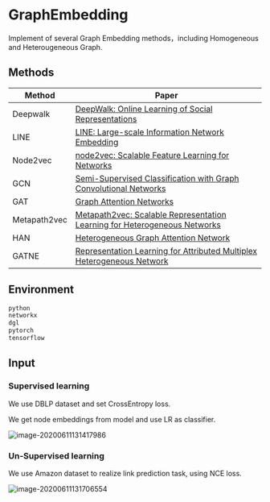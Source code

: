 # GraphEmbedding
Implement of several Graph Embedding methods，including Homogeneous and Heterougeneous Graph.

## Methods

| Method       | Paper                                                        |
| ------------ | ------------------------------------------------------------ |
| Deepwalk     | [DeepWalk: Online Learning of Social Representations](http://www.perozzi.net/publications/14_kdd_deepwalk.pdf) |
| LINE         | [LINE: Large-scale Information Network Embedding](https://arxiv.org/pdf/1503.03578.pdf) |
| Node2vec     | [node2vec: Scalable Feature Learning for Networks](https://www.kdd.org/kdd2016/papers/files/rfp0218-groverA.pdf) |
| GCN          | [Semi-Supervised Classification with Graph Convolutional Networks](https://arxiv.org/abs/1609.02907) |
| GAT          | [Graph Attention Networks](https://arxiv.org/pdf/1710.10903.pdf) |
| Metapath2vec | [Metapath2vec: Scalable Representation Learning for Heterogeneous Networks](https://ericdongyx.github.io/papers/KDD17-dong-chawla-swami-metapath2vec.pdf) |
| HAN          | [Heterogeneous Graph Attention Network](https://arxiv.org/pdf/1903.07293.pdf) |
| GATNE        | [Representation Learning for Attributed Multiplex Heterogeneous Network](https://arxiv.org/pdf/1905.01669.pdf) |

## Environment

```python
python
networkx
dgl
pytorch
tensorflow
```

## Input

### Supervised learning

We use DBLP dataset and set CrossEntropy loss. 

We get node embeddings from model and use LR as classifier.

![image-20200611131417986](https://i.loli.net/2020/06/11/Nvgq8XSJaz5wIQR.png)

### Un-Supervised learning

We use Amazon dataset to realize link prediction task, using NCE loss.

![image-20200611131706554](https://i.loli.net/2020/06/11/eYTvNtHdbGxrZqy.png)
